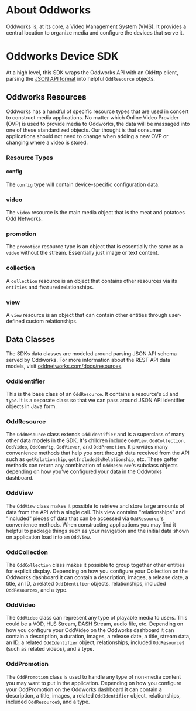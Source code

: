# About Oddworks

Oddworks is, at its core, a Video Management System (VMS). It provides a central location to organize media and configure the devices that serve it.

# Oddworks Device SDK

At a high level, this SDK wraps the Oddworks API with an OkHttp client, parsing the [JSON API format](http://jsonapi.org/format/) into helpful `OddResource` objects.

## Oddworks Resources

Oddworks has a handful of specific resource types that are used in concert to construct media applications. No matter which Online Video Provider (OVP) is used to provide media to Oddworks, the data will be massaged into one of these standardized objects. Our thought is that consumer applications should not need to change when adding a new OVP or changing where a video is stored.

### Resource Types

#### config

The `config` type will contain device-specific configuration data.

### video

The `video` resource is the main media object that is the meat and potatoes Odd Networks.

### promotion

The `promotion` resource type is an object that is essentially the same as a `video` without the stream. Essentially just image or text content.

### collection

A `collection` resource is an object that contains other resources via its `entities` and `featured` relationships.

### view

A `view` resource is an object that can contain other entities through user-defined custom relationships.


## Data Classes

The SDKs data classes are modeled around parsing JSON API schema served by Oddworks. For more information about the REST API data models, visit [oddnetworks.com/docs/resources](https://oddnetworks.com/docs/resources/).

### OddIdentifier

This is the base class of an `OddResource`. It contains a resource's `id` and `type`. It is a separate class so that we can pass around JSON API identifier objects in Java form.

### OddResource

The `OddResource` class extends `OddIdentifier` and is a superclass of many other data models in the SDK. It's children include `OddView`, `OddCollection`, `OddVideo`, `OddConfig`, `OddViewer`, and `OddPromotion`. It provides many convenience methods that help you sort through data received from the API such as `getRelationship`, `getIncludedByRelationship`, etc. These getter methods can return any combination of `OddResource`'s subclass objects depending on how you've configured your data in the Oddworks dashboard.


### OddView

The `OddView` class makes it possible to retrieve and store large amounts of data from the API with a single call. This view contains "relationships" and "included" pieces of data that can be accessed via `OddResource`'s convenience methods. When constructing applications you may find it helpful to package things such as your navigation and the initial data shown on application load into an `OddView`.

### OddCollection

The `OddCollection` class makes it possible to group together other entities for explicit display. Depending on how you configure your Collection on the Oddworks dashboard it can contain a description, images, a release date, a title, an ID, a related `OddIdentifier` objects, relationships, included `OddResource`s, and a type.


### OddVideo

The `OddVideo` class can represent any type of playable media to users. This could be a VOD, HLS Stream, DASH Stream, audio file, etc. Depending on how you configure your OddVideo on the Oddworks dashboard it can contain a description, a duration, images, a release date, a title, stream data, an ID, a related `OddIdentifier` object, relationships, included `OddResource`s (such as related videos), and a type.

### OddPromotion

The `OddPromotion` class is used to handle any type of non-media content you may want to put in the application. Depending on how you configure your OddPromotion on the Oddworks dashboard it can contain a description, a title, images, a related `OddIdentifier` object, relationships, included `OddResource`s, and a type.